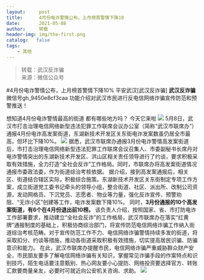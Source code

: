 ```yaml
---
layout:     post
title:      4月份电诈警情公布，上月榜首警情下降10
date:       2021-05-08
author:     转载
header-img: img/the-first.png
catalog:   false
tags:
    - 其他
---
```


<blockquote><p>转载：武汉反诈骗<br>
来源：微信公众号</p></blockquote>

#4月份电诈警情公布，上月榜首警情下降10%
平安武汉[武汉反诈骗]
**武汉反诈骗**
微信号gh_9450e8cf3caa
功能介绍对武汉市民进行反电信网络诈骗宣传防范和预警推送！

想知道4月份电诈警情最高的街道
都有哪些地方吗？
今天它来啦
![]({{site.baseurl}}/postimg/3Lusx8pzaXibGXicLcvCB2dUic1IDXzMr7ibopowvtF5XpK5AR9vSoM3Bs1JByiaQgEnauxZpBXG02R24hzu4xP3kdA.gif)
5月8日，武汉市打击治理电信网络新型违法犯罪工作联席会议办公室（简称“武汉市联席办”）通报4月份电诈高发案街道，东湖新技术开发区关东街电诈发案数虽仍居全市最高，但环比下降10%。
![]({{site.baseurl}}/postimg/3Lusx8pzaXicTabEFibmR4xPT3aa7YutRuzWKlNRtN1Mgg9OiaVbicRFUx3Xg3ic2iavhMywERhvO2zJlRQ40MIGS7WQ.jpeg)
据悉，武汉市联席办通报3月份电诈警情高发案街道后，市打击治理电信网络新型违法犯罪工作联席会议召集人、市委副秘书长席丹对电诈警情突出的东湖新技术开发区、洪山区相关责任领导进行了约谈，要求积极采取有效措施，全力打造“全社会反诈”工作格局。同时，市联席办将高发案街道情况通报市委政法委，作为街道综治考核依据。
据介绍，接到高发案通报后，相关区、街道结合辖区实际，积极综合施策。东湖新技术开发区关东街制定专项工作方案，成立街道党工委书记牵头的领导小组，整合街道、社区、派出所、改制公司资源，发动网格员、下沉党员、志愿者、物业等力量，强化反诈宣传、预警劝阻、“无诈小区”创建等工作，电诈发案数下降10%。
同时，**3月份通报的10个高发案街道，有6个在4月份退出前10榜。**
该负责人介绍，按照国家、省、市打防电诈工作部署要求，推动建立“全社会反诈”的工作格局，武汉市联席办在落实“红黄牌”通报制度的基础上，积极协商综治部门，将宣传防范电信网络诈骗工作纳入街道综治考核范畴。对于宣传防范工作不力、电信网络诈骗警情持续多发的街道，将采取扣分、约谈等措施，推动各街道采取积极有效措施，切实提高居民识骗、防骗意识和能力。
在此，武汉市联席办提醒市民，电信网络诈骗严重威胁群众财产安全，市民朋友要多了解电信网络诈骗有关知识，掌握常见诈骗手段的作案特点和识别技巧，陌生电话要注意甄别、热心网友要小心提防、网络投资要选择官方、转账汇款要商量亲友，必要时可就近向公安机关咨询、求助。
![]({{site.baseurl}}/postimg/8wBAcE4t1v5lf6uyCbibiauzdPL0hwqvTBeT0g5ibCnF9cUrVo3vicrHiagLicb12f7licW7HGIerXcwm4wFTHRBMoskA.jpeg)

